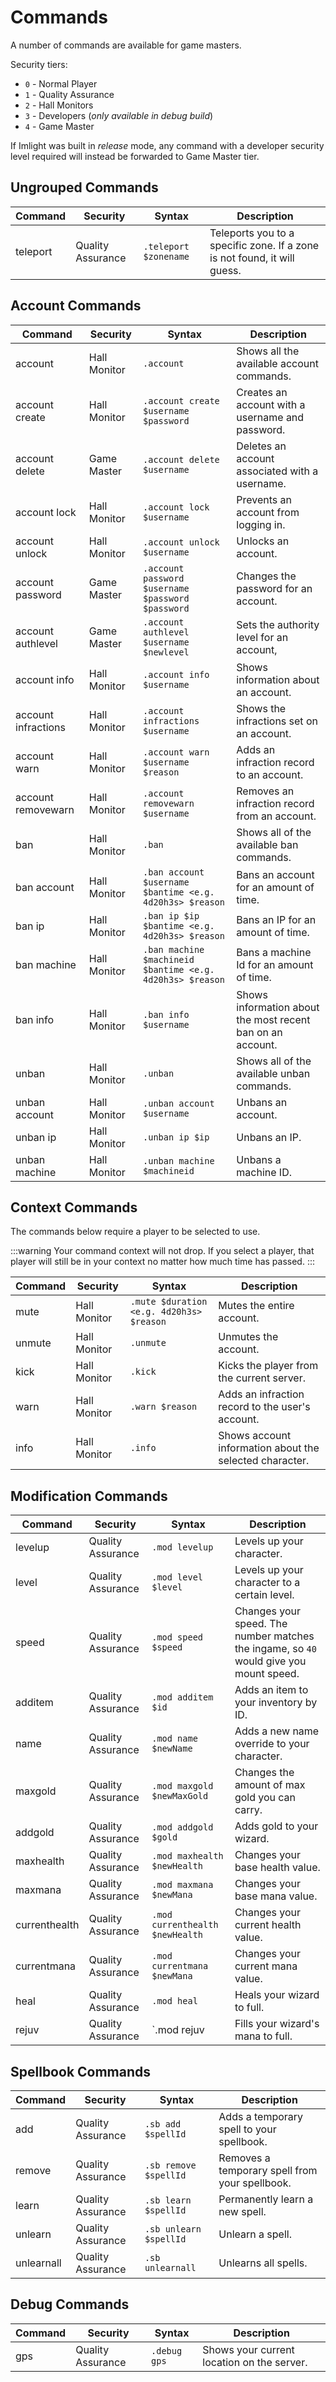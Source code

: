 # Commands
A number of commands are available for game masters.

Security tiers:
* `0` - Normal Player
* `1` - Quality Assurance
* `2` - Hall Monitors
* `3` - Developers (_only available in debug build_)
* `4` - Game Master

If Imlight was built in _release_ mode, any command with a developer security level required will instead be forwarded to Game Master tier.

## Ungrouped Commands
| Command | Security | Syntax | Description |
| ------- | -------- | ------ | ----------- |
| teleport | Quality Assurance | `.teleport $zonename` | Teleports you to a specific zone. If a zone is not found, it will guess. |

## Account Commands

| Command | Security | Syntax | Description |
| ------- | -------- | ------ | ----------- |
| account | Hall Monitor | `.account` | Shows all the available account commands. |
| account create | Hall Monitor | `.account create $username $password` | Creates an account with a username and password. |
| account delete | Game Master | `.account delete $username` | Deletes an account associated with a username. |
| account lock | Hall Monitor | `.account lock $username` | Prevents an account from logging in. |
| account unlock | Hall Monitor | `.account unlock $username` | Unlocks an account. |
| account password | Game Master | `.account password $username $password $password` | Changes the password for an account. |
| account authlevel | Game Master | `.account authlevel $username $newlevel` | Sets the authority level for an account, |
| account info | Hall Monitor | `.account info $username` | Shows information about an account. | 
| account infractions | Hall Monitor | `.account infractions $username` | Shows the infractions set on an account. |
| account warn | Hall Monitor | `.account warn $username $reason` | Adds an infraction record to an account. |
| account removewarn | Hall Monitor | `.account removewarn $username` | Removes an infraction record from an account. |
| ban | Hall Monitor | `.ban` | Shows all of the available ban commands. |
| ban account | Hall Monitor | `.ban account $username $bantime <e.g. 4d20h3s> $reason` | Bans an account for an amount of time. |
| ban ip | Hall Monitor | `.ban ip $ip $bantime <e.g. 4d20h3s> $reason` | Bans an IP for an amount of time. |
| ban machine | Hall Monitor | `.ban machine $machineid $bantime <e.g. 4d20h3s> $reason` | Bans a machine Id for an amount of time. |
| ban info | Hall Monitor | `.ban info $username` | Shows information about the most recent ban on an account. |
| unban | Hall Monitor | `.unban` | Shows all of the available unban commands. |
| unban account | Hall Monitor | `.unban account $username` | Unbans an account. |
| unban ip | Hall Monitor | `.unban ip $ip` | Unbans an IP. |
| unban machine | Hall Monitor | `.unban machine $machineid` | Unbans a machine ID. |

## Context Commands
The commands below require a player to be selected to use.

:::warning
Your command context will not drop. If you select a player, that player will still be in your context no matter how much time has passed.
:::

| Command | Security | Syntax | Description |
| ------- | -------- | ------ | ----------- |
| mute | Hall Monitor | `.mute $duration <e.g. 4d20h3s> $reason` | Mutes the entire account. |
| unmute | Hall Monitor | `.unmute` | Unmutes the account. |
| kick | Hall Monitor | `.kick` | Kicks the player from the current server. |
| warn | Hall Monitor | `.warn $reason` | Adds an infraction record to the user's account. |
| info | Hall Monitor | `.info` | Shows account information about the selected character. |

## Modification Commands

| Command | Security | Syntax | Description |
| ------- | -------- | ------ | ----------- |
| levelup | Quality Assurance | `.mod levelup` | Levels up your character. |
| level | Quality Assurance | `.mod level $level` | Levels up your character to a certain level. |
| speed | Quality Assurance | `.mod speed $speed`| Changes your speed. The number matches the ingame, so `40` would give you mount speed. |
| additem | Quality Assurance | `.mod additem $id` | Adds an item to your inventory by ID. |
| name | Quality Assurance | `.mod name $newName` | Adds a new name override to your character. |
| maxgold | Quality Assurance | `.mod maxgold $newMaxGold` | Changes the amount of max gold you can carry. |
| addgold | Quality Assurance | `.mod addgold $gold` | Adds gold to your wizard. |
| maxhealth | Quality Assurance | `.mod maxhealth $newHealth` | Changes your base health value. |
| maxmana | Quality Assurance | `.mod maxmana $newMana` | Changes your base mana value. |
| currenthealth | Quality Assurance | `.mod currenthealth $newHealth` | Changes your current health value. |
| currentmana | Quality Assurance | `.mod currentmana $newMana` | Changes your current mana value. |
| heal | Quality Assurance | `.mod heal` | Heals your wizard to full. |
| rejuv | Quality Assurance | `.mod rejuv | Fills your wizard's mana to full. |

## Spellbook Commands
| Command | Security | Syntax | Description |
| ------- | -------- | ------ | ----------- |
| add | Quality Assurance | `.sb add $spellId` | Adds a temporary spell to your spellbook. |
| remove | Quality Assurance | `.sb remove $spellId` | Removes a temporary spell from your spellbook. |
| learn | Quality Assurance | `.sb learn $spellId` | Permanently learn a new spell. |
| unlearn | Quality Assurance | `.sb unlearn $spellId` | Unlearn a spell. |
| unlearnall | Quality Assurance | `.sb unlearnall` | Unlearns all spells. |


## Debug Commands

| Command | Security | Syntax | Description |
| ------- | -------- | ------ | ----------- |
| gps | Quality Assurance | `.debug gps` | Shows your current location on the server. |
